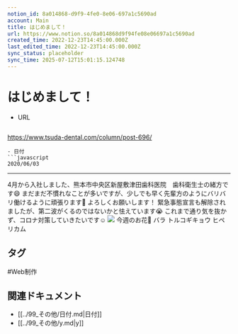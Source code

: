 ```yaml
---
notion_id: 8a014868-d9f9-4fe0-8e06-697a1c5690ad
account: Main
title: はじめまして！
url: https://www.notion.so/8a014868d9f94fe08e06697a1c5690ad
created_time: 2022-12-23T14:45:00.000Z
last_edited_time: 2022-12-23T14:45:00.000Z
sync_status: placeholder
sync_time: 2025-07-12T15:01:15.124748
---
```

# はじめまして！

- URL
  ```javascript
https://www.tsuda-dental.com/column/post-696/
  ```
- 日付
  ```javascript
2020/06/03
  ```
---
4月から入社しました、熊本市中央区新屋敷津田歯科医院　歯科衛生士の緒方です😄
まだまだ不慣れなことが多いですが、少しでも早く先輩方のようにバリバリ働けるように頑張ります💪
よろしくお願いします！
緊急事態宣言も解除されましたが、第二波がくるのではないかと怯えています😭
これまで通り気を抜かず、コロナ対策していきたいです☺️
![](https://www.tsuda-dental.com/column/_data/contribute/images/696_1_18.jpg)
今週のお花💐
バラ
トルコギキョウ
ヒペリカム

## タグ

#Web制作 

## 関連ドキュメント

- [[../99_その他/日付.md|日付]]
- [[../99_その他/y.md|y]]
